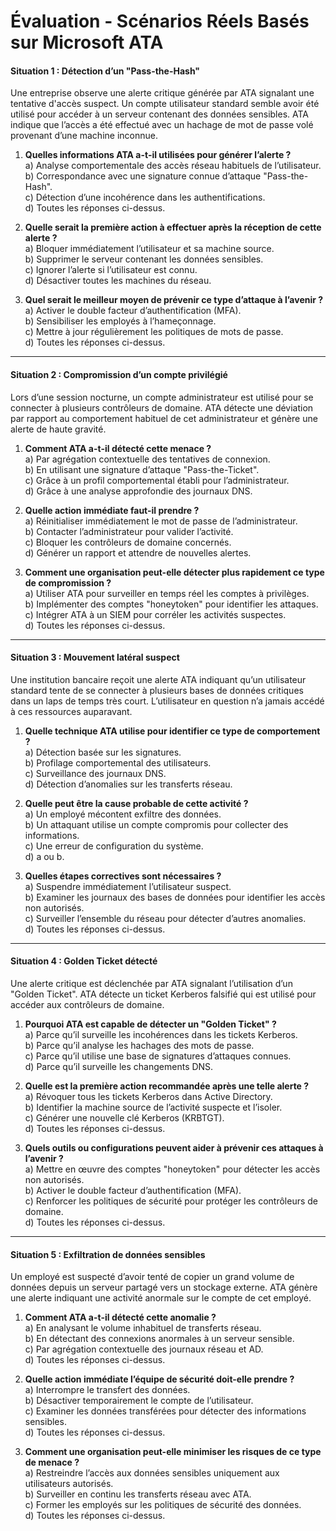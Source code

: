 
# **Évaluation - Scénarios Réels Basés sur Microsoft ATA**

#### **Situation 1 : Détection d’un "Pass-the-Hash"**
Une entreprise observe une alerte critique générée par ATA signalant une tentative d'accès suspect. Un compte utilisateur standard semble avoir été utilisé pour accéder à un serveur contenant des données sensibles. ATA indique que l’accès a été effectué avec un hachage de mot de passe volé provenant d’une machine inconnue.

1. **Quelles informations ATA a-t-il utilisées pour générer l’alerte ?**  
   a) Analyse comportementale des accès réseau habituels de l’utilisateur.  
   b) Correspondance avec une signature connue d’attaque "Pass-the-Hash".  
   c) Détection d’une incohérence dans les authentifications.  
   d) Toutes les réponses ci-dessus.

2. **Quelle serait la première action à effectuer après la réception de cette alerte ?**  
   a) Bloquer immédiatement l’utilisateur et sa machine source.  
   b) Supprimer le serveur contenant les données sensibles.  
   c) Ignorer l’alerte si l’utilisateur est connu.  
   d) Désactiver toutes les machines du réseau.

3. **Quel serait le meilleur moyen de prévenir ce type d’attaque à l’avenir ?**  
   a) Activer le double facteur d’authentification (MFA).  
   b) Sensibiliser les employés à l’hameçonnage.  
   c) Mettre à jour régulièrement les politiques de mots de passe.  
   d) Toutes les réponses ci-dessus.

---

#### **Situation 2 : Compromission d’un compte privilégié**
Lors d’une session nocturne, un compte administrateur est utilisé pour se connecter à plusieurs contrôleurs de domaine. ATA détecte une déviation par rapport au comportement habituel de cet administrateur et génère une alerte de haute gravité.

1. **Comment ATA a-t-il détecté cette menace ?**  
   a) Par agrégation contextuelle des tentatives de connexion.  
   b) En utilisant une signature d’attaque "Pass-the-Ticket".  
   c) Grâce à un profil comportemental établi pour l’administrateur.  
   d) Grâce à une analyse approfondie des journaux DNS.

2. **Quelle action immédiate faut-il prendre ?**  
   a) Réinitialiser immédiatement le mot de passe de l’administrateur.  
   b) Contacter l’administrateur pour valider l’activité.  
   c) Bloquer les contrôleurs de domaine concernés.  
   d) Générer un rapport et attendre de nouvelles alertes.

3. **Comment une organisation peut-elle détecter plus rapidement ce type de compromission ?**  
   a) Utiliser ATA pour surveiller en temps réel les comptes à privilèges.  
   b) Implémenter des comptes "honeytoken" pour identifier les attaques.  
   c) Intégrer ATA à un SIEM pour corréler les activités suspectes.  
   d) Toutes les réponses ci-dessus.

---

#### **Situation 3 : Mouvement latéral suspect**
Une institution bancaire reçoit une alerte ATA indiquant qu’un utilisateur standard tente de se connecter à plusieurs bases de données critiques dans un laps de temps très court. L’utilisateur en question n’a jamais accédé à ces ressources auparavant.

1. **Quelle technique ATA utilise pour identifier ce type de comportement ?**  
   a) Détection basée sur les signatures.  
   b) Profilage comportemental des utilisateurs.  
   c) Surveillance des journaux DNS.  
   d) Détection d’anomalies sur les transferts réseau.

2. **Quelle peut être la cause probable de cette activité ?**  
   a) Un employé mécontent exfiltre des données.  
   b) Un attaquant utilise un compte compromis pour collecter des informations.  
   c) Une erreur de configuration du système.  
   d) a ou b.

3. **Quelles étapes correctives sont nécessaires ?**  
   a) Suspendre immédiatement l’utilisateur suspect.  
   b) Examiner les journaux des bases de données pour identifier les accès non autorisés.  
   c) Surveiller l’ensemble du réseau pour détecter d’autres anomalies.  
   d) Toutes les réponses ci-dessus.

---

#### **Situation 4 : Golden Ticket détecté**
Une alerte critique est déclenchée par ATA signalant l’utilisation d’un "Golden Ticket". ATA détecte un ticket Kerberos falsifié qui est utilisé pour accéder aux contrôleurs de domaine.

1. **Pourquoi ATA est capable de détecter un "Golden Ticket" ?**  
   a) Parce qu’il surveille les incohérences dans les tickets Kerberos.  
   b) Parce qu’il analyse les hachages des mots de passe.  
   c) Parce qu’il utilise une base de signatures d’attaques connues.  
   d) Parce qu’il surveille les changements DNS.

2. **Quelle est la première action recommandée après une telle alerte ?**  
   a) Révoquer tous les tickets Kerberos dans Active Directory.  
   b) Identifier la machine source de l’activité suspecte et l’isoler.  
   c) Générer une nouvelle clé Kerberos (KRBTGT).  
   d) Toutes les réponses ci-dessus.

3. **Quels outils ou configurations peuvent aider à prévenir ces attaques à l’avenir ?**  
   a) Mettre en œuvre des comptes "honeytoken" pour détecter les accès non autorisés.  
   b) Activer le double facteur d’authentification (MFA).  
   c) Renforcer les politiques de sécurité pour protéger les contrôleurs de domaine.  
   d) Toutes les réponses ci-dessus.

---

#### **Situation 5 : Exfiltration de données sensibles**
Un employé est suspecté d’avoir tenté de copier un grand volume de données depuis un serveur partagé vers un stockage externe. ATA génère une alerte indiquant une activité anormale sur le compte de cet employé.

1. **Comment ATA a-t-il détecté cette anomalie ?**  
   a) En analysant le volume inhabituel de transferts réseau.  
   b) En détectant des connexions anormales à un serveur sensible.  
   c) Par agrégation contextuelle des journaux réseau et AD.  
   d) Toutes les réponses ci-dessus.

2. **Quelle action immédiate l’équipe de sécurité doit-elle prendre ?**  
   a) Interrompre le transfert des données.  
   b) Désactiver temporairement le compte de l’utilisateur.  
   c) Examiner les données transférées pour détecter des informations sensibles.  
   d) Toutes les réponses ci-dessus.

3. **Comment une organisation peut-elle minimiser les risques de ce type de menace ?**  
   a) Restreindre l’accès aux données sensibles uniquement aux utilisateurs autorisés.  
   b) Surveiller en continu les transferts réseau avec ATA.  
   c) Former les employés sur les politiques de sécurité des données.  
   d) Toutes les réponses ci-dessus.
